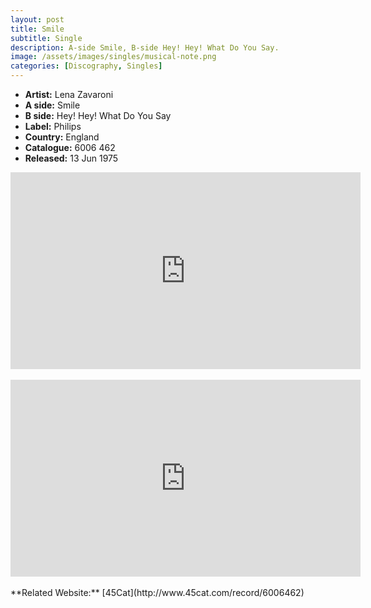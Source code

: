 ```yaml
---
layout: post
title: Smile
subtitle: Single
description: A-side Smile, B-side Hey! Hey! What Do You Say.
image: /assets/images/singles/musical-note.png
categories: [Discography, Singles]
---
```


<!-- ![27575622609](27575622609.jpg) -->

* **Artist:** Lena Zavaroni
* **A side:** Smile
* **B side:** Hey! Hey! What Do You Say
* **Label:** Philips
* **Country:** England
* **Catalogue:** 6006 462
* **Released:** 13 Jun 1975

<div class="responsive-video">
<iframe width="560" height="315" src="https://www.youtube-nocookie.com/embed/SnoVhd725zY?rel=0" frameborder="0" allow="accelerometer; autoplay; encrypted-media; gyroscope; picture-in-picture" allowfullscreen></iframe>
</div>
<br />
<div class="responsive-video">
<iframe width="560" height="315" src="https://www.youtube-nocookie.com/embed/6KbkUiGtWBM?rel=0" frameborder="0" allow="accelerometer; autoplay; encrypted-media; gyroscope; picture-in-picture" allowfullscreen></iframe>
</div>
<br />
**Related Website:**
<span class="post-categories">[45Cat](http://www.45cat.com/record/6006462)</span>

<!--

{% for post in site.categories.singles %}
 <li><span>{{ post.date | date_to_string }}</span> &nbsp; <a href="{{ post.url }}">{{ post.title }}</a></li>
{% endfor %}

-->
